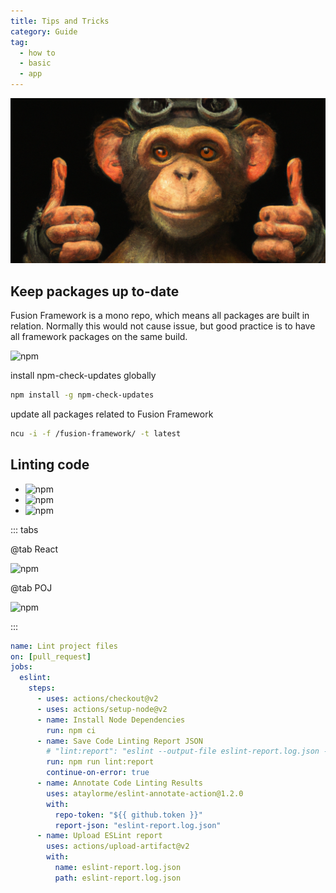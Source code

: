 ```yaml
---
title: Tips and Tricks
category: Guide
tag:
  - how to
  - basic
  - app
---
```


![CookBooks](./faq.png)


## Keep packages up to-date
Fusion Framework is a mono repo, which means all packages are built in relation. Normally this would not cause issue, but good practice is to have all framework packages on the same build.

![npm](https://img.shields.io/npm/v/npm-check-updates?label=npm-check-updates&style=for-the-badge)

install npm-check-updates globally
```sh
npm install -g npm-check-updates
```

update all packages related to Fusion Framework
```sh
ncu -i -f /fusion-framework/ -t latest
```

## Linting code

- ![npm](https://img.shields.io/npm/v/eslint?label=eslint&style=for-the-badge)
- ![npm](https://img.shields.io/npm/v/prettier?label=prettier&style=for-the-badge)
- ![npm](https://img.shields.io/npm/v/typescript?label=typescript&style=for-the-badge)

::: tabs

@tab React

![npm](https://img.shields.io/npm/v/@equinor/eslint-config-fusion-react?label=@equinor/eslint-config-fusion-react&style=for-the-badge)

@tab POJ

![npm](https://img.shields.io/npm/v/@equinor/eslint-config-fusion?label=@equinor/eslint-config-fusion&style=for-the-badge)

:::

```yaml
name: Lint project files
on: [pull_request]
jobs:
  eslint:
    steps:
      - uses: actions/checkout@v2
      - uses: actions/setup-node@v2
      - name: Install Node Dependencies
        run: npm ci
      - name: Save Code Linting Report JSON
        # "lint:report": "eslint --output-file eslint-report.log.json --format json ./src/**"
        run: npm run lint:report
        continue-on-error: true
      - name: Annotate Code Linting Results
        uses: ataylorme/eslint-annotate-action@1.2.0
        with:
          repo-token: "${{ github.token }}"
          report-json: "eslint-report.log.json"
      - name: Upload ESLint report
        uses: actions/upload-artifact@v2
        with:
          name: eslint-report.log.json
          path: eslint-report.log.json
```
